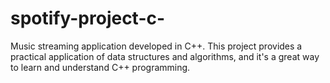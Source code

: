 # spotify-project-c-
 Music streaming application developed in C++. This project provides a practical application of data structures and algorithms, and it's a great way to learn and understand C++ programming.
